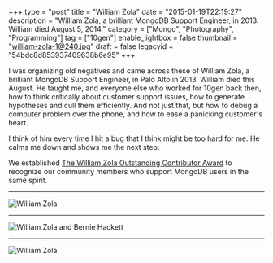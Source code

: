 +++
type = "post"
title = "William Zola"
date = "2015-01-19T22:19:27"
description = "William Zola, a brilliant MongoDB Support Engineer, in 2013. William died August 5, 2014."
category = ["Mongo", "Photography", "Programming"]
tag = ["10gen"]
enable_lightbox = false
thumbnail = "william-zola-1@240.jpg"
draft = false
legacyid = "54bdc8d853937409638b6e95"
+++

<p>I was organizing old negatives and came across these of William Zola, a brilliant MongoDB Support Engineer, in Palo Alto in 2013. William died this August. He taught me, and everyone else who worked for 10gen back then, how to think critically about customer support issues, how to generate hypotheses and cull them efficiently. And not just that, but how to debug a computer problem over the phone, and how to ease a panicking customer's heart.</p>
<p>I think of him every time I hit a bug that I think might be too hard for me. He calms me down and shows me the next step.</p>
<p>We established <a href="http://blog.mongodb.org/post/99566492653/announcing-the-william-zola-outstanding">The William Zola Outstanding Contributor Award</a> to recognize our community members who support MongoDB users in the same spirit.</p>
<hr />
<p><img style="display:block; margin-left:auto; margin-right:auto;" src="william-zola-1.jpg" alt="William Zola" title="William Zola" /></p>
<hr />
<p><img style="display:block; margin-left:auto; margin-right:auto;" src="william-zola-2.jpg" alt="William Zola and Bernie Hackett" title="William Zola and Bernie Hackett" /></p>
<hr />
<p><img style="display:block; margin-left:auto; margin-right:auto;" src="william-zola-3.jpg" alt="William Zola" title="William Zola" /></p>
